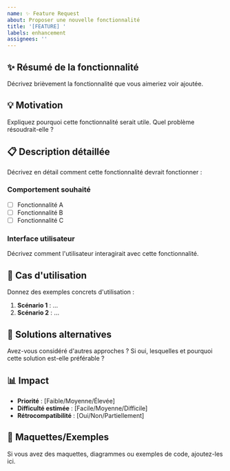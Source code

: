 ```yaml
---
name: ✨ Feature Request
about: Proposer une nouvelle fonctionnalité
title: '[FEATURE] '
labels: enhancement
assignees: ''
---
```


## ✨ Résumé de la fonctionnalité
Décrivez brièvement la fonctionnalité que vous aimeriez voir ajoutée.

## 💡 Motivation
Expliquez pourquoi cette fonctionnalité serait utile. Quel problème résoudrait-elle ?

## 📋 Description détaillée
Décrivez en détail comment cette fonctionnalité devrait fonctionner :

### Comportement souhaité
- [ ] Fonctionnalité A
- [ ] Fonctionnalité B
- [ ] Fonctionnalité C

### Interface utilisateur
Décrivez comment l'utilisateur interagirait avec cette fonctionnalité.

## 🎯 Cas d'utilisation
Donnez des exemples concrets d'utilisation :

1. **Scénario 1** : ...
2. **Scénario 2** : ...

## 🔧 Solutions alternatives
Avez-vous considéré d'autres approches ? Si oui, lesquelles et pourquoi cette solution est-elle préférable ?

## 📊 Impact
- **Priorité** : [Faible/Moyenne/Élevée]
- **Difficulté estimée** : [Facile/Moyenne/Difficile]
- **Rétrocompatibilité** : [Oui/Non/Partiellement]

## 📎 Maquettes/Exemples
Si vous avez des maquettes, diagrammes ou exemples de code, ajoutez-les ici.
